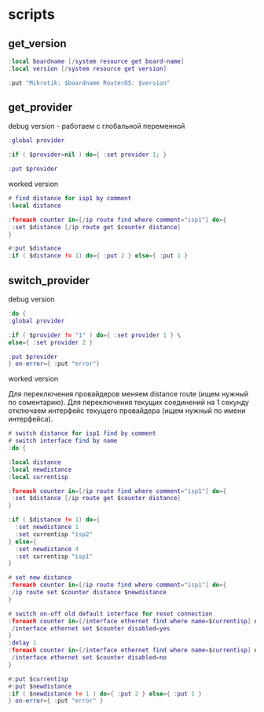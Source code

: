 scripts
=======

get_version
-----------
```lua
﻿:local boardname [/system resource get board-name]
:local version [/system resource get version]

:put "Mikrotik: $boardname RouterOS: $version"
```

get_provider
------------

debug version - работаем с глобальной переменной

```lua
﻿:global provider

:if ( $provider=nil ) do={ :set provider 1; }

:put $provider
```

worked version

```lua
﻿# find distance for isp1 by comment
﻿:local distance

:foreach counter in=[/ip route find where comment="isp1"] do={
 :set $distance [/ip route get $counter distance]
}

#:put $distance
:if ( $distance != 1) do={ :put 2 } else={ :put 1 } 
```

switch_provider
---------------

debug version

```lua
﻿:do {
:global provider

:if ( $provider != "1" ) do={ :set provider 1 } \
else={ :set provider 2 }

:put $provider
} on-error={ :put "error"}
```

worked version
 
Для переключения провайдеров меняем distance route (ищем нужный по соментарию).
Для переключения текущих соединений на 1 секунду отключаем интерфейс
текущего провайдера (ищем нужный по имени интерфейса).

```lua
﻿# switch distance for isp1 find by comment
# switch interface find by name
:do {

:local distance
:local newdistance
:local currentisp

:foreach counter in=[/ip route find where comment="isp1"] do={
 :set $distance [/ip route get $counter distance]
}

:if ( $distance != 1) do={
  :set newdistance 1
  :set currentisp "isp2"
} else={
  :set newdistance 4
  :set currentisp "isp1"
}

# set new distance
:foreach counter in=[/ip route find where comment="isp1"] do={
 /ip route set $counter distance $newdistance
}

# switch on-off old default interface for reset connection
:foreach counter in=[/interface ethernet find where name=$currentisp] do={
 /interface ethernet set $counter disabled=yes
}
:delay 1
:foreach counter in=[/interface ethernet find where name=$currentisp] do={
 /interface ethernet set $counter disabled=no
}

#:put $currentisp
#:put $newdistance
:if ( $newdistance != 1 ) do={ :put 2 } else={ :put 1 } 
} on-error={ :put "error" }
```